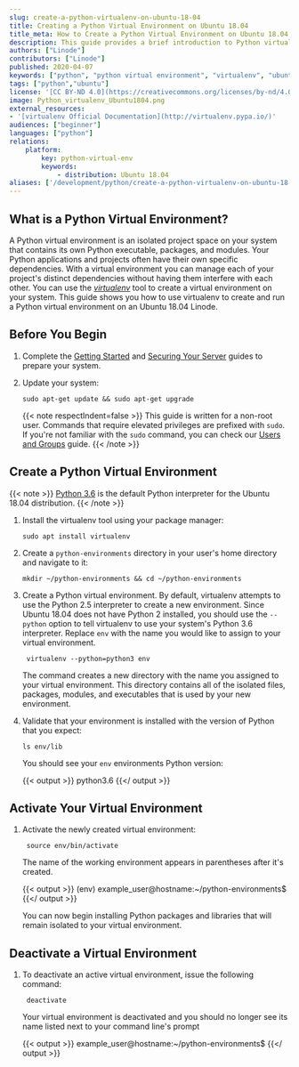 ```yaml
---
slug: create-a-python-virtualenv-on-ubuntu-18-04
title: Creating a Python Virtual Environment on Ubuntu 18.04
title_meta: How to Create a Python Virtual Environment on Ubuntu 18.04
description: This guide provides a brief introduction to Python virtual environments using the virtualenv tool on Ubuntu 18.04 Linode.
authors: ["Linode"]
contributors: ["Linode"]
published: 2020-04-07
keywords: ["python", "python virtual environment", "virtualenv", "ubuntu 18.04"]
tags: ["python","ubuntu"]
license: '[CC BY-ND 4.0](https://creativecommons.org/licenses/by-nd/4.0)'
image: Python_virtualenv_Ubuntu1804.png
external_resources:
- '[virtualenv Official Documentation](http://virtualenv.pypa.io/)'
audiences: ["beginner"]
languages: ["python"]
relations:
    platform:
        key: python-virtual-env
        keywords:
            - distribution: Ubuntu 18.04
aliases: ['/development/python/create-a-python-virtualenv-on-ubuntu-18-04/']
---
```


## What is a Python Virtual Environment?

A Python virtual environment is an isolated project space on your system that contains its own Python executable, packages, and modules. Your Python applications and projects often have their own specific dependencies. With a virtual environment you can manage each of your project's distinct dependencies without having them interfere with each other. You can use the [*virtualenv*](https://pypi.org/project/virtualenv/) tool to create a virtual environment on your system. This guide shows you how to use virtualenv to create and run a Python virtual environment on an Ubuntu 18.04 Linode.

## Before You Begin

1.  Complete the [Getting Started](/docs/products/platform/get-started/) and [Securing Your Server](/docs/products/compute/compute-instances/guides/set-up-and-secure/) guides to prepare your system.

1.  Update your system:

        sudo apt-get update && sudo apt-get upgrade

    {{< note respectIndent=false >}}
This guide is written for a non-root user. Commands that require elevated privileges are prefixed with `sudo`. If you're not familiar with the `sudo` command, you can check our [Users and Groups](/docs/guides/linux-users-and-groups/) guide.
    {{< /note >}}

## Create a Python Virtual Environment
{{< note >}}
[Python 3.6](https://docs.python.org/3.6/whatsnew/3.6.html) is the default Python interpreter for the Ubuntu 18.04 distribution.
{{< /note >}}

1.  Install the virtualenv tool using your package manager:

        sudo apt install virtualenv

1.  Create a `python-environments` directory in your user's home directory and navigate to it:

        mkdir ~/python-environments && cd ~/python-environments

1. Create a Python virtual environment. By default, virtualenv attempts to use the Python 2.5 interpreter to create a new environment. Since Ubuntu 18.04 does not have Python 2 installed, you should use the `--python` option to tell virtualenv to use your system's Python 3.6 interpreter. Replace `env` with the name you would like to assign to your virtual environment.

        virtualenv --python=python3 env

    The command creates a new directory with the name you assigned to your virtual environment. This directory contains all of the isolated files, packages, modules, and executables that is used by your new environment.

1.  Validate that your environment is installed with the version of Python that you expect:

        ls env/lib

    You should see your `env` environments Python version:

    {{< output >}}
python3.6
    {{</ output >}}

## Activate Your Virtual Environment

1. Activate the newly created virtual environment:

        source env/bin/activate

    The name of the working environment appears in parentheses after it's created.

      {{< output >}}
(env) example_user@hostname:~/python-environments$
      {{</ output >}}

      You can now begin installing Python packages and libraries that will remain isolated to your virtual environment.

## Deactivate a Virtual Environment

1. To deactivate an active virtual environment, issue the following command:

        deactivate

    Your virtual environment is deactivated and you should no longer see its name listed next to your command line's prompt

    {{< output >}}
example_user@hostname:~/python-environments$
    {{</ output >}}
